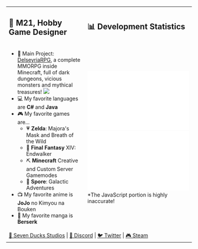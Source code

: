 <table>
  <tr>
    <td>
      <h2>👾 M21, Hobby Game Designer</h2>
    </td>
    <td>
      <h2>📊 Development Statistics</h2>
    </td>
  </tr>
  <tr>
    <td>
      <ul>
        <li>🧪 Main Project:
          <a href="https://seven-ducks.com">DelseyriaRPG</a>, a complete MMORPG inside Minecraft, full of dark dungeons, vicious monsters and mythical treasures!
          <a href="https://seven-ducks.com"><img src="https://seven-ducks.com/assets/images/banner-delseyria.png"/></a> 
        </li>
        <li>💻 My favorite languages are <b>C#</b> and <b>Java</b></li>
        <li>🎮 My favorite games are...
          <ul>
            <li>💗 <b>Zelda</b>: Majora's Mask and Breath of the Wild</li>
            <li>💎 <b>Final Fantasy</b> XIV: Endwalker</li>
            <li>⛏ <b>Minecraft</b> Creative and Custom Server Gamemodes</li>
            <li>🌌 <b>Spore</b>: Galactic Adventures</li>
          </ul>
        </li>
        <li>📺 My favorite anime is <b>JoJo</b> no Kimyou na Bouken</li>
        <li>📖 My favorite manga is <b>Berserk</b></li>
      </ul>
    </td>
    <td>
      <img src="https://github.com/Wauzmons/github-stats/blob/master/generated/overview.svg"/>
      <img src="https://github.com/Wauzmons/github-stats/blob/master/generated/languages.svg"/>
      *The JavaScript portion is highly inaccurate!
    </td>
  </tr>
  <tr>
    <td colspan="2">
      <a href="https://www.seven-ducks.com">🦆 Seven Ducks Studios</a> |
      <a href="https://discordapp.com/invite/dhHJp5a">💬 Discord</a> |
      <a href="https://twitter.com/wauzmons">🐦 Twitter</a> |
      <a href="https://steamcommunity.com/id/wauzmons">🎮 Steam</a>
    </td>
  </tr
</table>
